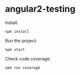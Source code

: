 # angular2-testing

Install:

```
npm install
```

Run the project:

```
npm start
```

Check code coverage:

```
npm run coverage
```

